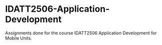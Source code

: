 # IDATT2506-Application-Development
Assignments done for the course IDATT2506 Application Development for Mobile Units.
